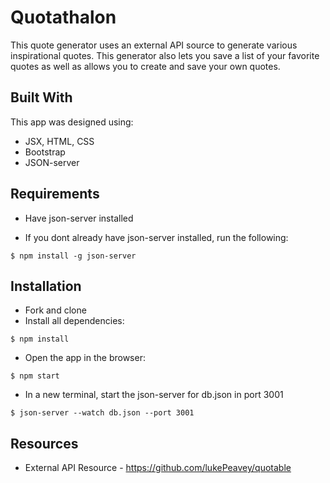 # Quotathalon

This quote generator uses an external API source to generate various inspirational quotes. This generator also lets you save a list of your favorite quotes as well as allows you to create and save your own quotes.



## Built With

This app was designed using:
* JSX, HTML, CSS
* Bootstrap
* JSON-server



## Requirements

* Have json-server installed

* If you dont already have json-server installed, run the following:
```console
$ npm install -g json-server
```



## Installation

* Fork and clone
* Install all dependencies:
```console
$ npm install
```
* Open the app in the browser:
```console
$ npm start
```
* In a new terminal, start the json-server for db.json in port 3001
```console
$ json-server --watch db.json --port 3001
```



## Resources
* External API Resource - https://github.com/lukePeavey/quotable